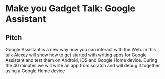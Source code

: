 # Make you Gadget Talk: Google Assistant

## Pitch

Google Assistant is a new way how you can interact with the Web. In this talk Alexey will show how to get started with writing apps for Google Assistant and test them on Android, iOS and Google Home device. During the 40 minutes we will write an app from scratch and will debug it together using a Google Home device
